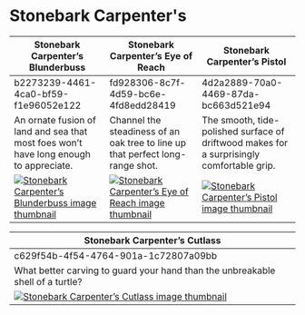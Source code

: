 # Stonebark Carpenter's

| Stonebark Carpenter’s Blunderbuss | Stonebark Carpenter’s Eye of Reach | Stonebark Carpenter’s Pistol |
| --------------------------------- | ---------------------------------- | ---------------------------- |
| b2273239-4461-4ca0-bf59-f1e96052e122 | fd928306-8c7f-4d59-bc6e-4fd8edd28419 | 4d2a2889-70a0-4469-87da-bc663d521e94 |
| An ornate fusion of land and sea that most foes won’t have long enough to appreciate. | Channel the steadiness of an oak tree to line up that perfect long-range shot. | The smooth, tide-polished surface of driftwood makes for a surprisingly comfortable grip. |
| [![Stonebark Carpenter’s Blunderbuss image thumbnail](https://seaofthieves.wiki.gg/images/e/e6/Stonebark_Carpenter%27s_Blunderbuss.png)](https://seaofthieves.wiki.gg/wiki/Stonebark_Carpenter's_Blunderbuss) | [![Stonebark Carpenter’s Eye of Reach image thumbnail](https://seaofthieves.wiki.gg/images/4/43/Stonebark_Carpenter%27s_Eye_of_Reach.png)](https://seaofthieves.wiki.gg/wiki/Stonebark_Carpenter's_Eye_of_Reach) | [![Stonebark Carpenter’s Pistol image thumbnail](https://seaofthieves.wiki.gg/images/1/1f/Stonebark_Carpenter%27s_Pistol.png)](https://seaofthieves.wiki.gg/wiki/Stonebark_Carpenter's_Pistol) |

| Stonebark Carpenter’s Cutlass |
| ----------------------------- |
| c629f54b-4f54-4764-901a-1c72807a09bb |
| What better carving to guard your hand than the unbreakable shell of a turtle? |
| [![Stonebark Carpenter’s Cutlass image thumbnail](https://seaofthieves.wiki.gg/images/7/7e/Stonebark_Carpenter%27s_Cutlass.png)](https://seaofthieves.wiki.gg/wiki/Stonebark_Carpenter's_Cutlass) |
